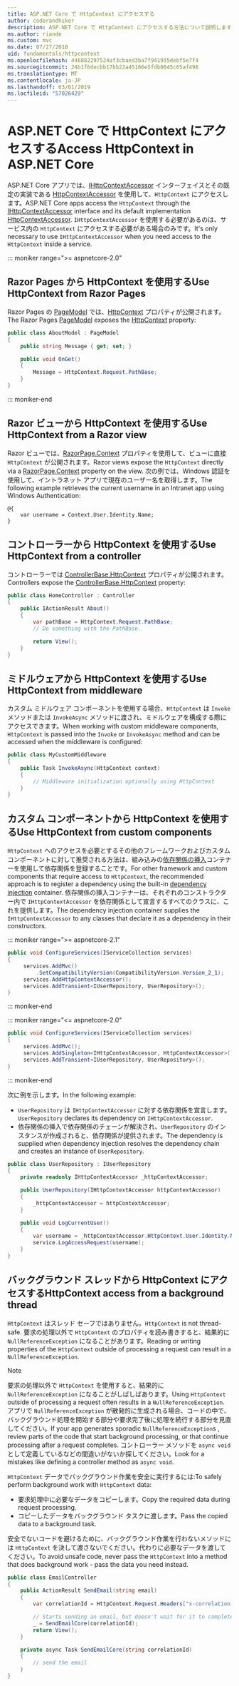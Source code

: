 ```yaml
---
title: ASP.NET Core で HttpContext にアクセスする
author: coderandhiker
description: ASP.NET Core で HttpContext にアクセスする方法について説明します。
ms.author: riande
ms.custom: mvc
ms.date: 07/27/2018
uid: fundamentals/httpcontext
ms.openlocfilehash: 446882297524af3cbaed3ba7f941935debf5e7f4
ms.sourcegitcommit: 24b1f6decbb17bb22a45166e5fdb0845c65af498
ms.translationtype: MT
ms.contentlocale: ja-JP
ms.lasthandoff: 03/01/2019
ms.locfileid: "57026429"
---
```

# <a name="access-httpcontext-in-aspnet-core"></a><span data-ttu-id="4da42-103">ASP.NET Core で HttpContext にアクセスする</span><span class="sxs-lookup"><span data-stu-id="4da42-103">Access HttpContext in ASP.NET Core</span></span>

<span data-ttu-id="4da42-104">ASP.NET Core アプリでは、[IHttpContextAccessor](/dotnet/api/microsoft.aspnetcore.http.ihttpcontextaccessor) インターフェイスとその既定の実装である [HttpContextAccessor](/dotnet/api/microsoft.aspnetcore.http.httpcontextaccessor) を使用して、`HttpContext` にアクセスします。</span><span class="sxs-lookup"><span data-stu-id="4da42-104">ASP.NET Core apps access the `HttpContext` through the [IHttpContextAccessor](/dotnet/api/microsoft.aspnetcore.http.ihttpcontextaccessor) interface and its default implementation [HttpContextAccessor](/dotnet/api/microsoft.aspnetcore.http.httpcontextaccessor).</span></span> <span data-ttu-id="4da42-105">`IHttpContextAccessor` を使用する必要があるのは、サービス内の `HttpContext` にアクセスする必要がある場合のみです。</span><span class="sxs-lookup"><span data-stu-id="4da42-105">It's only necessary to use `IHttpContextAccessor` when you need access to the `HttpContext` inside a service.</span></span>

::: moniker range=">= aspnetcore-2.0"

## <a name="use-httpcontext-from-razor-pages"></a><span data-ttu-id="4da42-106">Razor Pages から HttpContext を使用する</span><span class="sxs-lookup"><span data-stu-id="4da42-106">Use HttpContext from Razor Pages</span></span>

<span data-ttu-id="4da42-107">Razor Pages の [PageModel](/dotnet/api/microsoft.aspnetcore.mvc.razorpages.pagemodel) では、[HttpContext](/dotnet/api/microsoft.aspnetcore.mvc.razorpages.pagemodel.httpcontext) プロパティが公開されます。</span><span class="sxs-lookup"><span data-stu-id="4da42-107">The Razor Pages [PageModel](/dotnet/api/microsoft.aspnetcore.mvc.razorpages.pagemodel) exposes the [HttpContext](/dotnet/api/microsoft.aspnetcore.mvc.razorpages.pagemodel.httpcontext) property:</span></span>

```csharp
public class AboutModel : PageModel
{
    public string Message { get; set; }

    public void OnGet()
    {
        Message = HttpContext.Request.PathBase;
    }
}
```

::: moniker-end

## <a name="use-httpcontext-from-a-razor-view"></a><span data-ttu-id="4da42-108">Razor ビューから HttpContext を使用する</span><span class="sxs-lookup"><span data-stu-id="4da42-108">Use HttpContext from a Razor view</span></span>

<span data-ttu-id="4da42-109">Razor ビューでは、[RazorPage.Context](/dotnet/api/microsoft.aspnetcore.mvc.razor.razorpage.context#Microsoft_AspNetCore_Mvc_Razor_RazorPage_Context) プロパティを使用して、ビューに直接 `HttpContext` が公開されます。</span><span class="sxs-lookup"><span data-stu-id="4da42-109">Razor views expose the `HttpContext` directly via a [RazorPage.Context](/dotnet/api/microsoft.aspnetcore.mvc.razor.razorpage.context#Microsoft_AspNetCore_Mvc_Razor_RazorPage_Context) property on the view.</span></span> <span data-ttu-id="4da42-110">次の例では、Windows 認証を使用して、イントラネット アプリで現在のユーザー名を取得します。</span><span class="sxs-lookup"><span data-stu-id="4da42-110">The following example retrieves the current username in an Intranet app using Windows Authentication:</span></span>

```cshtml
@{
    var username = Context.User.Identity.Name;
}
```

## <a name="use-httpcontext-from-a-controller"></a><span data-ttu-id="4da42-111">コントローラーから HttpContext を使用する</span><span class="sxs-lookup"><span data-stu-id="4da42-111">Use HttpContext from a controller</span></span>

<span data-ttu-id="4da42-112">コントローラーでは [ControllerBase.HttpContext](/dotnet/api/microsoft.aspnetcore.mvc.controllerbase.httpcontext) プロパティが公開されます。</span><span class="sxs-lookup"><span data-stu-id="4da42-112">Controllers expose the [ControllerBase.HttpContext](/dotnet/api/microsoft.aspnetcore.mvc.controllerbase.httpcontext) property:</span></span>

```csharp
public class HomeController : Controller
{
    public IActionResult About()
    {
        var pathBase = HttpContext.Request.PathBase;
        // Do something with the PathBase.

        return View();
    }
}
```

## <a name="use-httpcontext-from-middleware"></a><span data-ttu-id="4da42-113">ミドルウェアから HttpContext を使用する</span><span class="sxs-lookup"><span data-stu-id="4da42-113">Use HttpContext from middleware</span></span>

<span data-ttu-id="4da42-114">カスタム ミドルウェア コンポーネントを使用する場合、`HttpContext` は `Invoke` メソッドまたは `InvokeAsync` メソッドに渡され、ミドルウェアを構成する際にアクセスできます。</span><span class="sxs-lookup"><span data-stu-id="4da42-114">When working with custom middleware components, `HttpContext` is passed into the `Invoke` or `InvokeAsync` method and can be accessed when the middleware is configured:</span></span>

```csharp
public class MyCustomMiddleware
{
    public Task InvokeAsync(HttpContext context)
    {
        // Middleware initialization optionally using HttpContext
    }
}
```

## <a name="use-httpcontext-from-custom-components"></a><span data-ttu-id="4da42-115">カスタム コンポーネントから HttpContext を使用する</span><span class="sxs-lookup"><span data-stu-id="4da42-115">Use HttpContext from custom components</span></span>

<span data-ttu-id="4da42-116">`HttpContext` へのアクセスを必要とするその他のフレームワークおよびカスタム コンポーネントに対して推奨される方法は、組み込みの[依存関係の挿入](xref:fundamentals/dependency-injection)コンテナーを使用して依存関係を登録することです。</span><span class="sxs-lookup"><span data-stu-id="4da42-116">For other framework and custom components that require access to `HttpContext`, the recommended approach is to register a dependency using the built-in [dependency injection](xref:fundamentals/dependency-injection) container.</span></span> <span data-ttu-id="4da42-117">依存関係の挿入コンテナーは、それぞれのコンストラクター内で `IHttpContextAccessor` を依存関係として宣言するすべてのクラスに、これを提供します。</span><span class="sxs-lookup"><span data-stu-id="4da42-117">The dependency injection container supplies the `IHttpContextAccessor` to any classes that declare it as a dependency in their constructors.</span></span>

::: moniker range=">= aspnetcore-2.1"

```csharp
public void ConfigureServices(IServiceCollection services)
{
     services.AddMvc()
         .SetCompatibilityVersion(CompatibilityVersion.Version_2_1);
     services.AddHttpContextAccessor();
     services.AddTransient<IUserRepository, UserRepository>();
}
```

::: moniker-end

::: moniker range="<= aspnetcore-2.0"

```csharp
public void ConfigureServices(IServiceCollection services)
{
     services.AddMvc();
     services.AddSingleton<IHttpContextAccessor, HttpContextAccessor>();
     services.AddTransient<IUserRepository, UserRepository>();
}
```

::: moniker-end

<span data-ttu-id="4da42-118">次に例を示します。</span><span class="sxs-lookup"><span data-stu-id="4da42-118">In the following example:</span></span>

* <span data-ttu-id="4da42-119">`UserRepository` は `IHttpContextAccessor` に対する依存関係を宣言します。</span><span class="sxs-lookup"><span data-stu-id="4da42-119">`UserRepository` declares its dependency on `IHttpContextAccessor`.</span></span>
* <span data-ttu-id="4da42-120">依存関係の挿入で依存関係のチェーンが解決され、`UserRepository` のインスタンスが作成されると、依存関係が提供されます。</span><span class="sxs-lookup"><span data-stu-id="4da42-120">The dependency is supplied when dependency injection resolves the dependency chain and creates an instance of `UserRepository`.</span></span>

```csharp
public class UserRepository : IUserRepository
{
    private readonly IHttpContextAccessor _httpContextAccessor;

    public UserRepository(IHttpContextAccessor httpContextAccessor)
    {
        _httpContextAccessor = httpContextAccessor;
    }

    public void LogCurrentUser()
    {
        var username = _httpContextAccessor.HttpContext.User.Identity.Name;
        service.LogAccessRequest(username);
    }
}
```

## <a name="httpcontext-access-from-a-background-thread"></a><span data-ttu-id="4da42-121">バックグラウンド スレッドから HttpContext にアクセスする</span><span class="sxs-lookup"><span data-stu-id="4da42-121">HttpContext access from a background thread</span></span>

<span data-ttu-id="4da42-122">`HttpContext` はスレッド セーフではありません。</span><span class="sxs-lookup"><span data-stu-id="4da42-122">`HttpContext` is not thread-safe.</span></span> <span data-ttu-id="4da42-123">要求の処理以外で `HttpContext` のプロパティを読み書きすると、結果的に `NullReferenceException` になることがあります。</span><span class="sxs-lookup"><span data-stu-id="4da42-123">Reading or writing properties of the `HttpContext` outside of processing a request can result in a `NullReferenceException`.</span></span>

> [!NOTE]
> <span data-ttu-id="4da42-124">要求の処理以外で `HttpContext` を使用すると、結果的に `NullReferenceException` になることがしばしばあります。</span><span class="sxs-lookup"><span data-stu-id="4da42-124">Using `HttpContext` outside of processing a request often results in a `NullReferenceException`.</span></span> <span data-ttu-id="4da42-125">アプリで `NullReferenceException` が散発的に生成される場合、コードの中で、バックグラウンド処理を開始する部分や要求完了後に処理を続行する部分を見直してください。</span><span class="sxs-lookup"><span data-stu-id="4da42-125">If your app generates sporadic `NullReferenceException`s , review parts of the code that start background processing, or that continue processing after a request completes.</span></span> <span data-ttu-id="4da42-126">コントローラー メソッドを `async void` として定義しているなどの間違いがないか探してください。</span><span class="sxs-lookup"><span data-stu-id="4da42-126">Look for a mistakes like defining a controller method as `async void`.</span></span>

<span data-ttu-id="4da42-127">`HttpContext` データでバックグラウンド作業を安全に実行するには:</span><span class="sxs-lookup"><span data-stu-id="4da42-127">To safely perform background work with `HttpContext` data:</span></span>

* <span data-ttu-id="4da42-128">要求処理中に必要なデータをコピーします。</span><span class="sxs-lookup"><span data-stu-id="4da42-128">Copy the required data during request processing.</span></span>
* <span data-ttu-id="4da42-129">コピーしたデータをバックグラウンド タスクに渡します。</span><span class="sxs-lookup"><span data-stu-id="4da42-129">Pass the copied data to a background task.</span></span>

<span data-ttu-id="4da42-130">安全でないコードを避けるために、バックグラウンド作業を行わないメソッドには `HttpContext` を決して渡さないでください。代わりに必要なデータを渡してください。</span><span class="sxs-lookup"><span data-stu-id="4da42-130">To avoid unsafe code, never pass the `HttpContext` into a method that does background work - pass the data you need instead.</span></span>

```csharp
public class EmailController
{
    public ActionResult SendEmail(string email)
    {
        var correlationId = HttpContext.Request.Headers["x-correlation-id"].ToString();

        // Starts sending an email, but doesn't wait for it to complete
        _ = SendEmailCore(correlationId);
        return View();
    }

    private async Task SendEmailCore(string correlationId)
    {
        // send the email
    }
}

